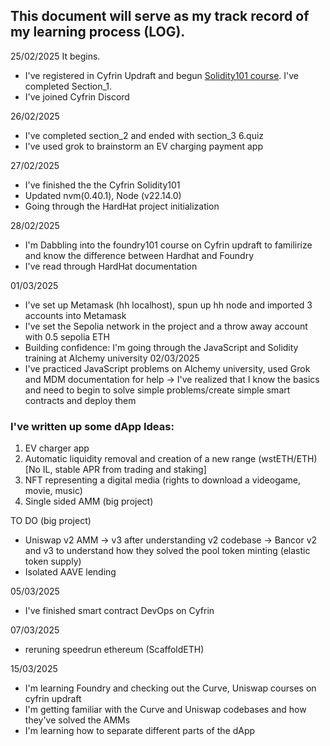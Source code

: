 ## This document will serve as my track record of my learning process (LOG).
25/02/2025 It begins.
  - I've registered in Cyfrin Updraft and begun [Solidity101 course](https://updraft.cyfrin.io/courses/solidity/simple-storage/solidity-arrays-and-structs). I've completed Section_1.
  - I've joined Cyfrin Discord

26/02/2025
  - I've completed section_2 and ended with section_3 6.quiz
  - I've used grok to brainstorm an EV charging payment app

27/02/2025
  - I've finished the the Cyfrin Solidity101
  - Updated nvm(0.40.1), Node (v22.14.0)
  - Going through the HardHat project initialization

28/02/2025
  - I'm Dabbling into the foundry101 course on Cyfrin updraft to familirize and know the difference between Hardhat and Foundry
  - I've read through HardHat documentation

01/03/2025
  - I've set up Metamask (hh localhost), spun up hh node and imported 3 accounts into Metamask
  - I've set the Sepolia network in the project and a throw away account with 0.5 sepolia ETH
  - Building confidence: I'm going through the JavaScript and Solidity training at Alchemy university
02/03/2025
  -  I've practiced JavaScript problems on Alchemy university, used Grok and MDM documentation for help
      -> I've realized that I know the basics and need to begin to solve simple problems/create simple smart contracts and deploy them
     
### I've written up some dApp Ideas:
1) EV charger app
2) Automatic liquidity removal and creation of a new range (wstETH/ETH) [No IL, stable APR from trading and staking]
3) NFT representing a digital media (rights to download a videogame, movie, music)
4) Single sided AMM (big project)

TO DO (big project)
- Uniswap v2 AMM -> v3 after understanding v2 codebase -> Bancor v2 and v3 to understand how they solved the pool token minting (elastic token supply)
- Isolated AAVE lending

05/03/2025
- I've finished smart contract DevOps on Cyfrin

07/03/2025
  - reruning speedrun ethereum (ScaffoldETH)

15/03/2025
  - I'm learning Foundry and checking out the Curve, Uniswap courses on cyfrin updraft
  - I'm getting familiar with the Curve and Uniswap codebases and how they've solved the AMMs
  - I'm learning how to separate different parts of the dApp
